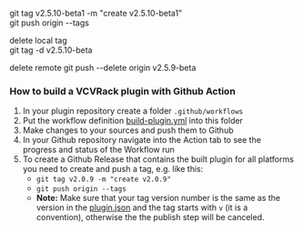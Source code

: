 git tag v2.5.10-beta1 -m "create v2.5.10-beta1"  
git push origin --tags  

delete local tag  
git tag -d v2.5.10-beta

delete remote
git push --delete origin v2.5.9-beta


### How to build a VCVRack plugin with Github Action

1. In your plugin repository create a folder `.github/workflows`
2. Put the workflow definition [build-plugin.yml](https://github.com/qno/vcv-plugin-github-actions-example/blob/main/.github/workflows/build-plugin.yml) into this folder
3. Make changes to your sources and push them to Github
4. In your Github repository navigate into the Action tab to see the progress and status of the Workflow run
5. To create a Github Release that contains the built plugin for all platforms you need to create and push a tag, e.g. like this:
   * `git tag v2.0.9 -m "create v2.0.9"`
   * `git push origin --tags`
   * **Note:** Make sure that your tag version number is the same as the version in the [plugin.json](https://github.com/qno/vcv-plugin-github-actions-example/blob/main/plugin.json#L4) and the tag starts with `v` (it is a convention), otherwise the the publish step will be canceled.

